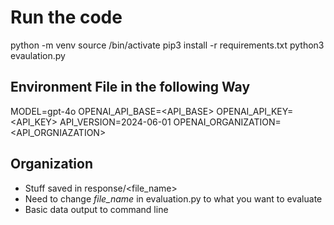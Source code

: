 # Run the code
python -m venv <name>
source <name>/bin/activate
pip3 install -r requirements.txt
python3 evaulation.py

## Environment File in the following Way
MODEL=gpt-4o
OPENAI_API_BASE=<API_BASE>
OPENAI_API_KEY=<API_KEY>
API_VERSION=2024-06-01
OPENAI_ORGANIZATION=<API_ORGNIAZATION>

## Organization
- Stuff saved in response/<file_name>
- Need to change *file_name* in evaluation.py to what you want to evaluate
- Basic data output to command line